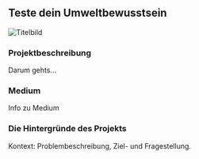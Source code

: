 ## Teste dein Umweltbewusstsein

![Titelbild](https://user-images.githubusercontent.com/72922203/178138961-243137d6-6167-4063-9e87-ff26420120b8.png)


### Projektbeschreibung

Darum gehts...


### Medium

Info zu Medium

### Die Hintergründe des Projekts

Kontext: Problembeschreibung, Ziel- und Fragestellung.
